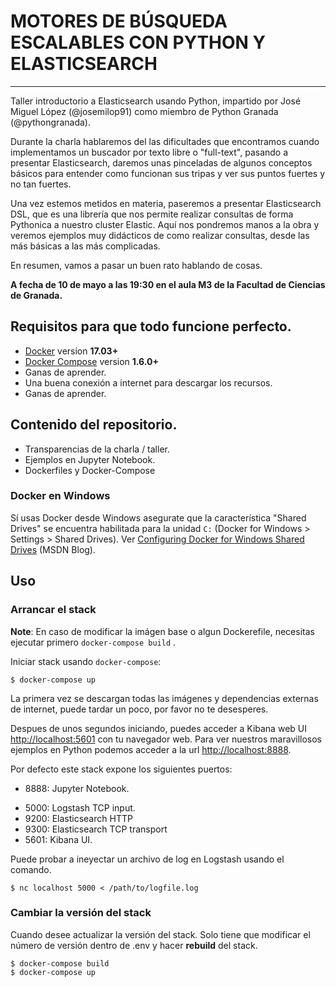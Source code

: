 # MOTORES DE BÚSQUEDA ESCALABLES CON PYTHON Y ELASTICSEARCH

---

Taller introductorio a Elasticsearch usando Python, impartido por José Miguel López (@josemilop91) como miembro de Python Granada (@pythongranada). 

Durante la charla hablaremos del las dificultades que encontramos cuando implementamos un buscador por texto libre o "full-text", pasando a presentar Elasticsearch, daremos unas pinceladas de algunos conceptos básicos para entender como funcionan sus tripas y ver sus puntos fuertes y no tan fuertes.

Una vez estemos metidos en materia, paseremos a presentar Elasticsearch DSL, que es una librería que nos permite realizar consultas de forma Pythonica a nuestro cluster Elastic. Aquí nos pondremos manos a la obra y veremos ejemplos muy didácticos de como realizar consultas, desde las más básicas a las más complicadas. 

En resumen, vamos a pasar un buen rato hablando de cosas. 

**A fecha de 10 de mayo a las 19:30 en el aula M3 de la Facultad de Ciencias de Granada.**

## Requisitos para que todo funcione perfecto.

- [Docker](https://www.docker.com/community-edition#/download) version **17.03+**
- [Docker Compose](https://docs.docker.com/compose/install/) version **1.6.0+**
- Ganas de aprender.
- Una buena conexión a internet para descargar los recursos.
- Ganas de aprender.

## Contenido del repositorio.

- Transparencias de la charla / taller.
- Ejemplos en Jupyter Notebook.
- Dockerfiles y Docker-Compose

### Docker en Windows

Sí usas Docker desde Windows asegurate que la característica "Shared Drives" se encuentra habilitada para la unidad  `C:`  (Docker for Windows > Settings > Shared Drives). Ver [Configuring Docker for Windows Shared Drives](https://blogs.msdn.microsoft.com/stevelasker/2016/06/14/configuring-docker-for-windows-volumes/) (MSDN Blog).

## Uso

### Arrancar el stack

**Note**: En caso de modificar la imágen base o algun Dockerefile, necesitas ejecutar primero `docker-compose build` .

Iniciar stack usando `docker-compose`:

```console
$ docker-compose up
```

La primera vez se  descargan todas las imágenes y dependencias externas de internet, puede tardar un poco, por favor no te desesperes.

Despues de unos segundos iniciando, puedes acceder a Kibana web UI [http://localhost:5601](http://localhost:5601) con tu navegador web. Para ver nuestros maravillosos ejemplos en Python podemos acceder a la url [http://localhost:8888](http://localhost:8888).

Por defecto este stack expone los siguientes puertos:

- 8888: Jupyter Notebook.

* 5000: Logstash TCP input.
* 9200: Elasticsearch HTTP
* 9300: Elasticsearch TCP transport
* 5601: Kibana UI.

Puede probar a ineyectar un archivo de log en Logstash usando el comando.

```console
$ nc localhost 5000 < /path/to/logfile.log
```



### Cambiar la versión del stack

Cuando desee actualizar la versión del stack. Solo tiene que modificar el número de versión dentro de .env y hacer  **rebuild**  del stack.

```console
$ docker-compose build
$ docker-compose up
```
